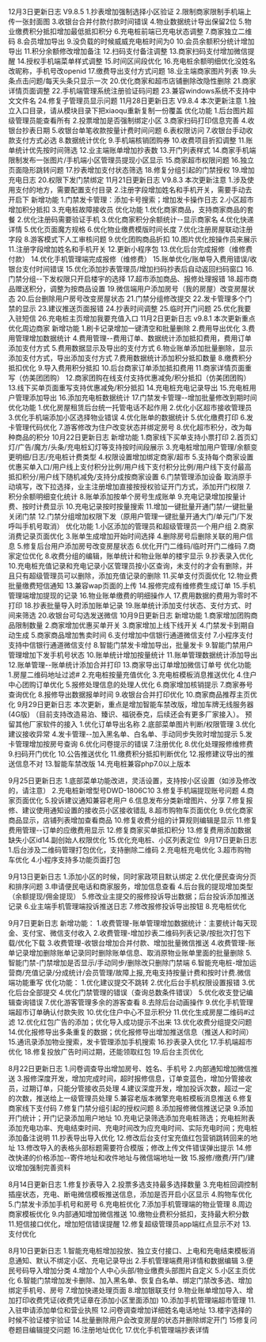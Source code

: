 12月3日更新日志 V9.8.5
1.抄表增加强制选择小区验证
2.限制商家限制手机端上传一张封面图
3.收银台合并付款付款时间错误
4.物业数据统计导出保留2位
5.物业缴费积分抵扣增加最低抵扣积分
6.充电桩前端已充电状态调整
7.商家独立二维码
8.会员增加导出
9.没负载的时候威威充电桩时间为0
10.会员余额积分统计增加导出
11.积分余额修改增加备注
12.扫码支付备注调整
13.商家扫码支付增加微信提醒
14.授权手机端菜单样式调整
15.时间区间段优化
16.充电桩余额明细优化没姓名改昵称，手机号改openid
17.缴费导出支付方式问题
18.业主端商家图片列表
19.头条点击问题/每天头条只显示一次
20.优化商家和超市店铺删除改隐性删除
21.商家详情页面调整
22.手机端管理系统注册验证码问题
23.兼容windows系统不支持中文文件名
24.修复子管理员显示问题
11月28日更新日志 V9.8.4
本次更新注意
1.独立入口目录，请从模块目录下把xiaoqu重新复制一份覆盖
优化功能
1.后台图片超级管理员能查看所有
2.投票增加是否强制绑定小区
3.商家扫码打印信息完善
4.收银台抄表日期
5.收银台单笔收款按量计费时间问题
6.表权限访问
7.收银台手动收款支付方式必选
8.数据统计优化
9.手机端核销团购券
10.收费项目折扣调整
11.账单统计优先按时间筛选
12.业主端账单增加抄表数
13.开门列表样式
14.商家手机端限制发布一张图片/手机端小区管理员提现小区显示
15.商家超市权限问题
16.独立页面隐形跳转问题
17.抄表增加支付状态筛选
18.修复分组引起的门禁授权
19.增加充电日志
20.权限下发门禁绑定
11月21日更新日志 V9.8.3
本次更新注意
1.涉及使用支付的地方，需要配置支付目录
2.注册字段增加姓名和手机开关，需要手动去开启下
新增功能
1.门禁发卡管理：添加卡号搜索；增加发卡操作日志
2.小区超市增加积分抵扣
3.充电桩故障接收员
优化功能
1.优化商家商品，支持商家商品的套餐
2.优化注册码需要验证手机
3.优化商家积分余额统计--显示商家名
4.优化快递详情
5.优化页面魔方规格
6.优化物业缴费模版时间长度
7.优化注册房屋联动注册字段
8.游客模式下人工审核问题
9.优化团购商品折扣
10.图片优化按操作员来展示
11.注册字段增加姓名和手机开关
12.更新小程序包
13.优化后台完成报修（维修费付款）
14.优化手机管理端完成报修（维修费）
15.账单优化/账单导入费用错误/收银台支付时间错误
15.优化添加抄表管理员/增加扫码抄表后自动返回扫码窗口
16.门禁分组--下发权限只开启楼宇的选择
17.超市添加商品、报修处理报错
18.超市商品赠送积分，调整为按商品设置
19.微信端用户添加房号（我的房屋）改变房屋状态
20.后台删除用户房号改变房屋状态
21.门禁分组修改提交
22.发卡管理多个门禁的显示
23.建议推送页面报错
24.抄表时间调整
25.临时开门问题
25.优化我要入驻短信
26.充电桩主页增加我要充值入口
11月2日更新日志 v9.8.1
本次更新重点优化周边商家
新增功能
1.刷卡记录增加一键清空和批量删除
2.费用导出优化
3.费用管理增加数据统计
4.费用管理--费用订单、数据统计添加抵扣费用，费用订单添加支付方式
5.费用数据显示及导出的支付方式
6.物业账单添加批量删除，显示添加支付方式，导出添加支付方式
7.费用数据统计添加积分抵扣数量
8.缴费积分抵扣优化
9.导入费用积分抵扣
10.后台商家订单添加抵扣费用
11.商家详情页面重写（仿美团团购）
12.商家团购在线支付支持优惠减免/积分抵扣（仿美团团购）
13.线下买单页面重写支持优惠减免/积分抵扣
14.充电桩充电记录导出
15.充电桩用户管理添加导出
16.添加充电桩数据统计
17.门禁发卡管理--增加批量修改到期时间
优化功能
1.优化房屋租赁后台统一托管电话不起作用
2.优化小区超市接收管理员
3.优化手机端添加小区选择物业错误
4.优化账单的数据统计
5.优化缴费打印
6.发卡管理代码优化
7.游客修改为住户改变状态并绑定房号
8.优化超市积分，改为每种商品的积分
10月22日更新日志
新增功能
1.商家线下买单支持小票打印
2.首页幻灯/广告/魔方/头条/充电桩幻灯等支持按时间段展示
3.充电桩增加用户管理/余额变更明细/日志/充电桩计费类型
4.权限设置增加绑定商家/超市
5.支持每个商家设置优惠买单入口/用户线上支付积分比例/用户线下支付积分比例/用户线下支付最高抵扣积分/用户线下随机减免/支持分成按商家设置
6.门禁管理添加设备 取消原手动填写，改下拉选择，业主注册增加直接按授权验证开门方式，添加开门权限
7.积分余额明细变化统计
8.账单添加按单个房号生成账单
9.充电记录增加按量计费、按时计费显示
10.充电记录按时按量搜索
11.增加一键批量开通门禁/一键批量关闭门禁
12.门禁分组增加权限下发（原用户管理一键批量开通大门/单元门/下发呼叫手机号取消）
优化功能
1.小区添加的管理员和超级管理员一个用户组
2.商家消费记录页面优化
3.账单生成增加开始时间选择
4.删除房号后删除关联的用户信息
5.修复后台用户添加房号改变房屋状态
6.优化开门二维码/临时开门二维码
7.商家定位优化
8.收费分组的编辑，账单统计和物业账单的楼宇显示
9.抄表录入优化
10.充电桩充值记录和充电记录小区管理员按小区查询，未支付的才会有删除，并且只有超级管理员可以删除，添加充值记录的删除
11.买单支付页面优化
12.物业费批量缴费短信通知
13.兼容wap页面的上传
14.报修完成有维修费生成订单
15.手机管理端增加提现的记录
16.物业账单缴费的明细操作人
17.费用数据的费用为零时不打印
18.抄表批量导入时添加账单记录
19.账单统计添加支付状态、支付方式、时间来筛选
20.收银台可勾选发送微信
10月9日更新日志
新增功能
1.商家增加团购商品限制数量
2.商家增加优惠买单开关
3.商家增加上线下线开关
4.门禁发卡到期自动生成
5.商家商品增加售卖时间
6.支付增加中信银行通道微信支付
7.小程序支付支持中信银行通道微信支付
8.智能门禁发卡增加导出，批量发卡
9.智能门禁用户管理增加下发手机号状态
10.账单统计增加按量统计
11.账单管理数据统计添加导出
12.账单管理--账单统计添加合并打印
13.商家导出订单增加微信订单号
优化功能
1.房屋二维码地址过滤#
2.充电桩按量充值优化
3.充电桩模板消息推送优化
4.住户中心团购订单优化
5.报修处理信息的处理人优化
6.商家增加核销提示
7.商家券号查询优化
8.报修导出数据报单时间
9.收银台合并打印优化
10.商家商品推荐主页优化
9月29日更新日志
本次更新，重点是增加智能车禁改版，增加车牌无线服务器(4G版)
（目前支持改造易泊、臻识、福锐泰克，后续还会有更多厂家接入）。
预留其他厂家软件的接入
1.优化订单导出名称
2.底部菜单图片判断/权限管理
3.优化建议接收异常
4.发卡管理--加入黑名单、白名单、手动同步失败时增加提示
5.发卡管理增加按房号查询
6.优化问卷提示的错误
7.注册优化
8.优化处理报修维修费
9.扫码开门优化
10.公告推送优化
11.缴费积分抵扣判断优化
12.报修建议导出的推送信息不对
13.智能车禁改版
14.充电桩兼容php7.0以上版本


9月25日更新日志
1.底部菜单功能改进，灵活设置，支持按小区设置（如涉及修改的，请注意）
2.充电桩新增型号DWD-1806C10
3.修复手机端提现账号问题
4.商家页面优化
5.投诉建议通知兼容老用户
6.信息发布分类新增图片、分享
7.修复报修、建议使用通知设置的接收员小区接收错乱
8.超市购物车页面优化
9.优化商家商品显示，店铺列表增加查看商品
10.修复收费分组的计算规则编辑是显示
11.修复费用管理--订单的应缴费用显示
12.修复商家买单抵扣积分
​13.修复费用添加数据缺失小区id
​14.副创始人权限优化
​15.优化充电桩、小区列表定位
​
9月17日更新日志
1.后台涉及二维码管理打包优化，支持删除二维码
2.充电桩充电优化
3.超市购物车优化
4.小程序支持多功能页面打包

9月13日更新日志
1.添加小区的时候，同时家政项目默认绑定
2.优化便民查询分页和排序问题
3.申请便民电话和商家服务，增加信息查看
4.后台我的提现增加类型（余额提现/佣金提现）
5.修改业主提交的报修投诉导出数据；后台投诉添加推送记录
6.业主端手机管理端投诉推送日志
7.修改报修投诉导出按钮
8.充电桩优化

9月7日更新日志
新增功能：
1.收费管理-账单管理增加数据统计：主要统计每天现金、支付宝、微信支付收入
2.收费管理-增加抄表二维码列表记录/按批次打包下载/优化下载
3.收费管理-收银台增加合并付款、增加批量微信推送
4.收费管理-账单记录增加删除账单记录同时删除账单信息、取消原物业账单里面的批量删除
5.智能门禁-门禁增加是否显示/手动同步/删除改只删除门禁端
6.智能充电桩-增加运营商/充值记录/分成统计/会员管理/故障上报,充电支持按量计费和按时计费.微信端功能重写
优化功能：
1.优化建议提交不跳转
2.优化后台手机权限设置报错
3.优化后台全部提交
4.优化门禁管理的错误（查询总数条件错误）
5.优化收支登记编辑查询错误
7.优化游客管理多余的游客查看
8.去除后台动画操作
9.优化手机管理端超市订单确认付款失败
10.优化住户中心不显示积分
11.优化生成房屋二维码#过滤
12.优化红包广告的添加；优化导入成功提示不出来
13.优化收费分组提交问题
14.优化报修导出多条重复的数据；优化报修导出增加推送信息（推送人和时间）
15.通讯录添加物业搜索，发卡管理添加手机搜索
16.抄表录入优化
17.手机端超市优化
18.修复投放广告时间过期，还能领取红包
19.后台主页优化


8月22日更新日志
1.问卷调查导出增加房号、姓名、手机号
2.内部通知增加微信推送
3.报修深度开发，增加完成时间，超时报修信息，订单变蓝色，增加分管接收员，过期订单，只能分管接收员处理
4.建议深度开发，增加投诉次数，超过一定的次数，推送给上一级管理员处理
5.兼容老版本微擎充电桩模板消息推送
6.修复商家线下支付码
7.修复门禁分组引起的授权问题
8.添加报修微信推送记录
9.添加开门统计；开门记录添加用户地址
10.充电记录筛选添加充电桩筛选；充电桩附表添加充电功率、充电结束时间、充电时间改为应充电时间、实际充电时间；充电桩添加备注说明
11.抄表导出导入优化
12.修改后台支付宝充值红包营销跳转回来的地址
13.修改导入的表格头部标题需要符合模版；修改上传文件错误弹出提示
14.修改快递的价格添加--寄件地址和收件地址与微信端地址一致
15.报修/缴费/开门/建议增加强制完善资料

8月14日更新日志
1.修复抄表导入
2.投票多选支持最多选择数量
3.充电桩回调控制插座状态，充电、断电微信模板推送信息，添加是否开启小区显示
4.购物车优化
5.门禁发卡添加手机号和房号
6.充电桩优化
7.添加手机管理端的物业管理
8.周边商家模板优化
9.内部通知增加微信推送
10.缴物业费积分抵扣，支持最大积分数
11.短信接口优化，增加短信错误提醒
12.修复超级管理员app端红点显示不对
13.支付优化

8月10日更新日志
1.智能充电桩增加投放、独立支付接口、上电和充电结束模板消息通知、默认不绑定小区、充电记录导出
2.手机管理端费用详情和数据编辑
3.便民号码导入增加分类
4.增加个人中心头部/物业缴费头部图片自定义
5.小区主页优化
6.智能门禁增加发卡删除、加入黑名单、恢复白名单、绑定门禁改多选、增加绑定手机号、房号
7.增加快递处理页面
8.增加银联支付
9.物业账单增加导入、增加打印收费凭证(收费凭证章在添加小区里面添加)
10.添加手机管理端超市管理
11.入驻申请添加单位和营业执照
12.问卷调查增加详细姓名电话地址
13.楼宇选择的时候不验证楼宇验证
14.批量删除用户会改变房屋的状态并删除绑定开门
15修复问卷题目编辑提交问题
16.注册地址优化
17.优化手机管理端抄表详情